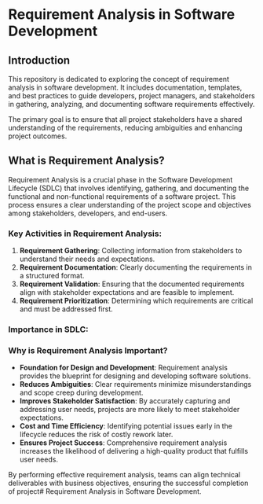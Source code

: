 # Requirement Analysis in Software Development

## Introduction

This repository is dedicated to exploring the concept of requirement analysis in software development. It includes documentation, templates, and best practices to guide developers, project managers, and stakeholders in gathering, analyzing, and documenting software requirements effectively.

The primary goal is to ensure that all project stakeholders have a shared understanding of the requirements, reducing ambiguities and enhancing project outcomes.

## What is Requirement Analysis?

Requirement Analysis is a crucial phase in the Software Development Lifecycle (SDLC) that involves identifying, gathering, and documenting the functional and non-functional requirements of a software project. This process ensures a clear understanding of the project scope and objectives among stakeholders, developers, and end-users.

### Key Activities in Requirement Analysis:
1. **Requirement Gathering**: Collecting information from stakeholders to understand their needs and expectations.
2. **Requirement Documentation**: Clearly documenting the requirements in a structured format.
3. **Requirement Validation**: Ensuring that the documented requirements align with stakeholder expectations and are feasible to implement.
4. **Requirement Prioritization**: Determining which requirements are critical and must be addressed first.

### Importance in SDLC:
### Why is Requirement Analysis Important?
- **Foundation for Design and Development**: Requirement analysis provides the blueprint for designing and developing software solutions.
- **Reduces Ambiguities**: Clear requirements minimize misunderstandings and scope creep during development.
- **Improves Stakeholder Satisfaction**: By accurately capturing and addressing user needs, projects are more likely to meet stakeholder expectations.
- **Cost and Time Efficiency**: Identifying potential issues early in the lifecycle reduces the risk of costly rework later.
- **Ensures Project Success**: Comprehensive requirement analysis increases the likelihood of delivering a high-quality product that fulfills user needs.

By performing effective requirement analysis, teams can align technical deliverables with business objectives, ensuring the successful completion of project# Requirement Analysis in Software Development.
